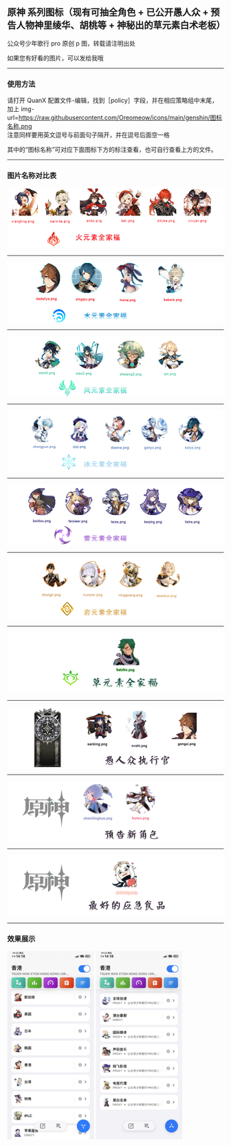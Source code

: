 ## 原神 系列图标（现有可抽全角色 + 已公开愚人众 + 预告人物神里绫华、胡桃等 + 神秘出的草元素白术老板）

公众号少年歌行 pro 原创 p 图，转载请注明出处

如果您有好看的图片，可以发给我哦

---

### 使用方法

请打开 QuanX 配置文件-编辑，找到［policy］字段，并在相应策略组中末尾，<br>加上 img-url=<https://raw.githubusercontent.com/Oreomeow/icons/main/genshin/图标名称.png><br> 注意同样要用英文逗号与前面句子隔开，并在逗号后面空一格

其中的“图标名称”可对应下面图标下方的标注查看，也可自行查看上方的文件。

---

### 图片名称对比表

![预览图](https://raw.githubusercontent.com/Oreomeow/icons/main/genshin/huoyuansu.png)

---

![预览图](https://raw.githubusercontent.com/Oreomeow/icons/main/genshin/shuiyuansu.png)

---

![预览图](https://raw.githubusercontent.com/Oreomeow/icons/main/genshin/yuanshenfeng.png)

---

![预览图](https://raw.githubusercontent.com/Oreomeow/icons/main/genshin/yuanshenbing.png)

---

![预览图](https://raw.githubusercontent.com/Oreomeow/icons/main/genshin/yuanshenlei.png)

---

![预览图](https://raw.githubusercontent.com/Oreomeow/icons/main/genshin/yuanshenyan.png)

---

![预览图](https://raw.githubusercontent.com/Oreomeow/icons/main/genshin/yuanshencao.png)

---

![预览图](https://raw.githubusercontent.com/Oreomeow/icons/main/genshin/yuanshenyuren.png)

---

![预览图](https://raw.githubusercontent.com/Oreomeow/icons/main/genshin/yuanshenxin.png)

---

![预览图](https://raw.githubusercontent.com/Oreomeow/icons/main/genshin/yuanshenpaimeng.png)

---

### 效果展示

<img src="https://raw.githubusercontent.com/Oreomeow/icons/main/genshin/sample2.jpg" width="40%">

<img src="https://raw.githubusercontent.com/Oreomeow/icons/main/genshin/sample3.png" width="40%">
